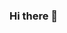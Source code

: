 ### Hi there 👋

<!--
**moreschifio17/moreschifio17** is a ✨ _special_ ✨ repository because its `README.md` (this file) appears on your GitHub profile.

Here are some ideas to get you started:

- 🔭 I’m currently working on Laravel Framework
- 🌱 I’m currently learning Laravel Framework, Heroku, Firebase
- 📫 How to reach me: Twitter: @moreschifio17 


-->
